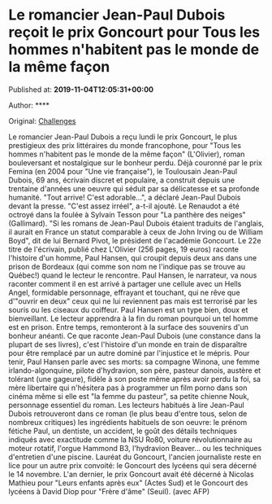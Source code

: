 
# Le romancier Jean-Paul Dubois reçoit le prix Goncourt pour Tous les hommes n'habitent pas le monde de la même façon

Published at: **2019-11-04T12:05:31+00:00**

Author: ****

Original: [Challenges](https://www.challenges.fr/media/edition/le-romancier-jean-paul-dubois-recoit-le-prix-goncourt-pour-tous-les-hommes-n-habitent-pas-le-monde-de-la-meme-facon_683063)

Le romancier Jean-Paul Dubois a reçu lundi le prix Goncourt, le plus prestigieux des prix littéraires du monde francophone, pour "Tous les hommes n'habitent pas le monde de la même façon" (L'Olivier), roman bouleversant et nostalgique sur le bonheur perdu.
Déjà couronné par le prix Femina (en 2004 pour "Une vie française"), le Toulousain Jean-Paul Dubois, 69 ans, écrivain discret et populaire, a construit depuis une trentaine d'années une oeuvre qui séduit par sa délicatesse et sa profonde humanité.
"Tout arrive! C'est adorable...", a déclaré Jean-Paul Dubois devant la presse. "C'est assez irréel", a-t-il ajouté.
Le Renaudot a été octroyé dans la foulée à Sylvain Tesson pour "La panthère des neiges" (Gallimard).
"Si les romans de Jean-Paul Dubois étaient traduits de l'anglais, il aurait en France un statut comparable à ceux de John Irving ou de William Boyd", dit de lui Bernard Pivot, le président de l'académie Goncourt.
Le 22e titre de l'écrivain, publié chez L'Olivier (256 pages, 19 euros) raconte l'histoire d'un homme, Paul Hansen, qui croupit depuis deux ans dans une prison de Bordeaux (qui comme son nom ne l'indique pas se trouve au Québec!) quand le lecteur le rencontre.
Paul Hansen, le narrateur, va nous raconter comment il en est arrivé à partager une cellule avec un Hells Angel, formidable personnage, effrayant et touchant, qui ne rêve que d'"ouvrir en deux" ceux qui ne lui reviennent pas mais est terrorisé par les souris ou les ciseaux du coiffeur.
Paul Hansen est un type bien, doux et bienveillant. Le lecteur apprendra à la fin du roman pourquoi un tel homme est en prison. Entre temps, remonteront à la surface des souvenirs d'un bonheur anéanti. Ce que raconte Jean-Paul Dubois (une constance dans la plupart de ses livres), c'est l'histoire d'un monde en train de disparaître pour être remplacé par un autre dominé par l'injustice et le mépris.
Pour tenir, Paul Hansen parle avec ses morts: sa compagne Winona, une femme irlando-algonquine, pilote d'hydravion, son père, pasteur danois, austère et tolérant (une gageure), fidèle à son poste même après avoir perdu la foi, sa mère libertaire qui n'hésitera pas à programmer un film porno dans son cinéma même si elle est "la femme du pasteur", sa petite chienne Nouk, personnage essentiel du roman.
Les lecteurs habitués à lire Jean-Paul Dubois retrouveront dans ce roman (le plus beau d'entre tous, selon de nombreux critiques) les ingrédients habituels de son oeuvre: le prénom fétiche Paul, un dentiste, un accident, le goût des détails techniques indiqués avec exactitude comme la NSU Ro80, voiture révolutionnaire au moteur rotatif, l'orgue Hammond B3, l'hydravion Beaver... ou les techniques d'entretien d'une piscine.
Lauréat du Goncourt, l'ancien journaliste reste en lice pour un autre prix convoité: le Goncourt des lycéens qui sera décerné le 14 novembre.
L'an dernier, le prix Goncourt avait été décerné à Nicolas Mathieu pour "Leurs enfants après eux" (Actes Sud) et le Goncourt des lycéens à David Diop pour "Frère d'âme" (Seuil).
(avec AFP)
